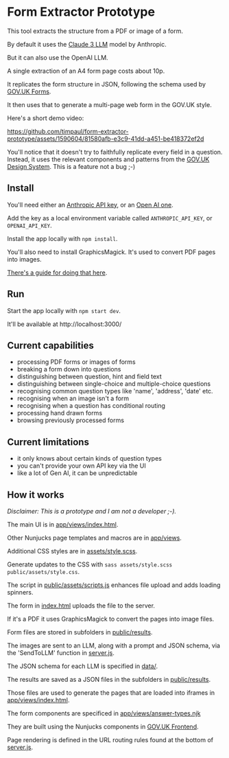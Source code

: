 # Form Extractor Prototype

This tool extracts the structure from a PDF or image of a form.

By default it uses the [Claude 3 LLM](https://claude.ai) model by Anthropic.

But it can also use the OpenAI LLM.

A single extraction of an A4 form page costs about 10p.

It replicates the form structure in JSON, following the schema used by [GOV.UK Forms](https://www.forms.service.gov.uk/).

It then uses that to generate a multi-page web form in the GOV.UK style.

Here's a short demo video:

https://github.com/timpaul/form-extractor-prototype/assets/1590604/81580afb-e3c9-41dd-a451-be418372ef2d

You'll notice that it doesn't try to faithfully replicate every field in a question.
Instead, it uses the relevant components and patterns from the [GOV.UK Design System](https://design-system.service.gov.uk/).
This is a feature not a bug ;-)

## Install

You'll need either an [Anthropic API key](https://www.anthropic.com/api), or an [Open AI one](https://openai.com/index/openai-api/).

Add the key as a local environment variable called `ANTHROPIC_API_KEY`, or `OPENAI_API_KEY`.

Install the app locally with `npm install`.

You'll also need to install GraphicsMagick. It's used to convert PDF pages into images.

[There's a guide for doing that here](https://github.com/yakovmeister/pdf2image/blob/HEAD/docs/gm-installation.md).

## Run

Start the app locally with `npm start dev`.

It'll be available at http://localhost:3000/

## Current capabilities

- processing PDF forms or images of forms
- breaking a form down into questions
- distinguishing between question, hint and field text
- distinguishing between single-choice and multiple-choice questions
- recognising common question types like 'name', 'address', 'date' etc.
- recognising when an image isn't a form
- recognising when a question has conditional routing
- processing hand drawn forms
- browsing previously processed forms

## Current limitations

- it only knows about certain kinds of question types
- you can't provide your own API key via the UI
- like a lot of Gen AI, it can be unpredictable

## How it works

*Disclaimer: This is a prototype and I am not a developer ;-).*

The main UI is in [app/views/index.html](https://github.com/timpaul/form-extractor-prototype/blob/main/app/views/index.html).

Other Nunjucks page templates and macros are in [app/views](https://github.com/timpaul/form-extractor-prototype/tree/main/app/views).

Additional CSS styles are in [assets/style.scss](https://github.com/timpaul/form-extractor-prototype/blob/main/assets/style.scss).

Generate updates to the CSS with `sass assets/style.scss public/assets/style.css`.

The script in [public/assets/scripts.js](https://github.com/timpaul/form-extractor-prototype/blob/main/assets/scripts.js) enhances file upload and adds loading spinners.

The form in [index.html](https://github.com/timpaul/form-extractor-prototype/blob/main/app/views/index.html) uploads the file to the server.

If it's a PDF it uses GraphicsMagick to convert the pages into image files.

Form files are stored in subfolders in [public/results](https://github.com/timpaul/form-extractor-prototype/blob/main/public/results).

The images are sent to an LLM, along with a prompt and JSON schema, via the 'SendToLLM' function in [server.js](https://github.com/timpaul/form-extractor-prototype/blob/main/server.js).

The JSON schema for each LLM is specified in [data/](https://github.com/timpaul/form-extractor-prototype/blob/main/data/).

The results are saved as a JSON files in the subfolders in [public/results](https://github.com/timpaul/form-extractor-prototype/blob/main/public/results).

Those files are used to generate the pages that are loaded into iframes in [app/views/index.html](https://github.com/timpaul/form-extractor-prototype/blob/main/app/views/index.html).

The form components are specificed in [app/views/answer-types.njk](https://github.com/timpaul/form-extractor-prototype/blob/main/app/views/answer-types.njk)

They are built using the Nunjucks components in [GOV.UK Frontend](https://www.npmjs.com/package/govuk-frontend).

Page rendering is defined in the URL routing rules found at the bottom of [server.js](https://github.com/timpaul/form-extractor-prototype/blob/main/server.js).

